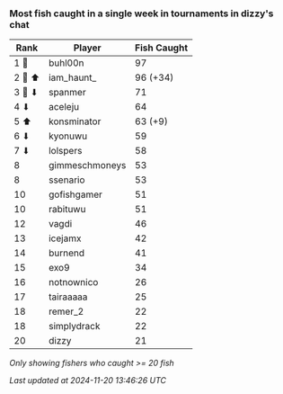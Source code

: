 ### Most fish caught in a single week in tournaments in dizzy's chat
| Rank | Player | Fish Caught |
|------|--------|-----------|
| 1 🥇  | buhl00n  | 97 |
| 2 🥈 ⬆ | iam_haunt_  | 96 (+34) |
| 3 🥉 ⬇ | spanmer  | 71 |
| 4 ⬇ | aceleju  | 64 |
| 5 ⬆ | konsminator  | 63 (+9) |
| 6 ⬇ | kyonuwu  | 59 |
| 7 ⬇ | lolspers  | 58 |
| 8  | gimmeschmoneys  | 53 |
| 8  | ssenario  | 53 |
| 10  | gofishgamer  | 51 |
| 10  | rabituwu  | 51 |
| 12  | vagdi  | 46 |
| 13  | icejamx  | 42 |
| 14  | burnend  | 41 |
| 15  | exo9  | 34 |
| 16  | notnownico  | 26 |
| 17  | tairaaaaa  | 25 |
| 18  | remer_2  | 22 |
| 18  | simplydrack  | 22 |
| 20  | dizzy  | 21 |

_Only showing fishers who caught >= 20 fish_

_Last updated at 2024-11-20 13:46:26 UTC_